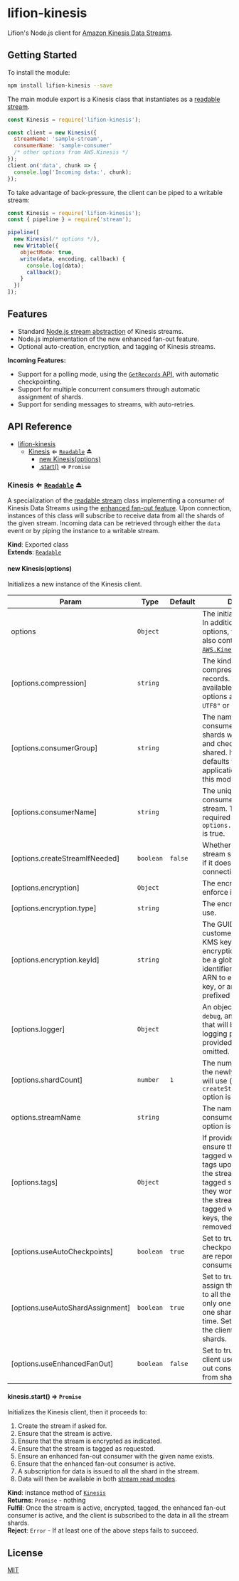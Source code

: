 # lifion-kinesis

Lifion's Node.js client for [Amazon Kinesis Data Streams](https://aws.amazon.com/kinesis/data-streams/).

## Getting Started

To install the module:

```sh
npm install lifion-kinesis --save
```

The main module export is a Kinesis class that instantiates as a [readable stream](https://nodejs.org/dist/latest-v10.x/docs/api/stream.html#stream_readable_streams).

```js
const Kinesis = require('lifion-kinesis');

const client = new Kinesis({
  streamName: 'sample-stream',
  consumerName: 'sample-consumer'
  /* other options from AWS.Kinesis */
});
client.on('data', chunk => {
  console.log('Incoming data:', chunk);
});
```

To take advantage of back-pressure, the client can be piped to a writable stream:

```js
const Kinesis = require('lifion-kinesis');
const { pipeline } = require('stream');

pipeline([
  new Kinesis(/* options */),
  new Writable({
    objectMode: true,
    write(data, encoding, callback) {
      console.log(data);
      callback();
    }
  })
]);
```

## Features

- Standard [Node.js stream abstraction](https://nodejs.org/dist/latest-v10.x/docs/api/stream.html#stream_stream) of Kinesis streams.
- Node.js implementation of the new enhanced fan-out feature.
- Optional auto-creation, encryption, and tagging of Kinesis streams.

**Incoming Features:**

- Support for a polling mode, using the [`GetRecords` API](https://docs.aws.amazon.com/kinesis/latest/APIReference/API_GetRecords.html), with automatic checkpointing.
- Support for multiple concurrent consumers through automatic assignment of shards.
- Support for sending messages to streams, with auto-retries.

## API Reference

- [lifion-kinesis](#module_lifion-kinesis)
  - [Kinesis](#exp_module_lifion-kinesis--Kinesis) ⇐ [<code>Readable</code>](https://nodejs.org/dist/latest-v10.x/docs/api/stream.html#stream_readable_streams) ⏏
    - [new Kinesis(options)](#new_module_lifion-kinesis--Kinesis_new)
    - [.start()](#module_lifion-kinesis--Kinesis+start) ⇒ <code>Promise</code>

<a name="exp_module_lifion-kinesis--Kinesis"></a>

### Kinesis ⇐ [<code>Readable</code>](https://nodejs.org/dist/latest-v10.x/docs/api/stream.html#stream_readable_streams) ⏏

A specialization of the [readable stream](https://nodejs.org/dist/latest-v10.x/docs/api/stream.html#stream_readable_streams) class implementing a
consumer of Kinesis Data Streams using the
[enhanced fan-out feature](https://docs.aws.amazon.com/streams/latest/dev/introduction-to-enhanced-consumers.html). Upon connection, instances of this
class will subscribe to receive data from all the shards of the given stream. Incoming data can
be retrieved through either the `data` event or by piping the instance to a writable stream.

**Kind**: Exported class  
**Extends**: [<code>Readable</code>](https://nodejs.org/dist/latest-v10.x/docs/api/stream.html#stream_readable_streams)  
<a name="new_module_lifion-kinesis--Kinesis_new"></a>

#### new Kinesis(options)

Initializes a new instance of the Kinesis client.

| Param                            | Type                 | Default            | Description                                                                                                                                                                                                                                                    |
| -------------------------------- | -------------------- | ------------------ | -------------------------------------------------------------------------------------------------------------------------------------------------------------------------------------------------------------------------------------------------------------- |
| options                          | <code>Object</code>  |                    | The initialization options. In addition to the below options, this object can also contain the [`AWS.Kinesis` options](https://docs.aws.amazon.com/AWSJavaScriptSDK/latest/AWS/Kinesis.html#constructor-property).                                             |
| [options.compression]            | <code>string</code>  |                    | The kind of data compression to use with records. The currently available compression options are either `"LZ-UTF8"` or none.                                                                                                                                  |
| [options.consumerGroup]          | <code>string</code>  |                    | The name of the group of consumers in which shards will be distributed and checkpoints will be shared. If not provided, it defaults to the name of the application/project using this module.                                                                  |
| [options.consumerName]           | <code>string</code>  |                    | The unique name of the consumer for the given stream. This option is required if `options.useEnhancedFanOut` is true.                                                                                                                                          |
| [options.createStreamIfNeeded]   | <code>boolean</code> | <code>false</code> | Whether if the Kinesis stream should be created if it doesn't exist upon connection.                                                                                                                                                                           |
| [options.encryption]             | <code>Object</code>  |                    | The encryption options to enforce in the stream.                                                                                                                                                                                                               |
| [options.encryption.type]        | <code>string</code>  |                    | The encryption type to use.                                                                                                                                                                                                                                    |
| [options.encryption.keyId]       | <code>string</code>  |                    | The GUID for the customer-managed AWS KMS key to use for encryption. This value can be a globally unique identifier, a fully specified ARN to either an alias or a key, or an alias name prefixed by "alias/".                                                 |
| [options.logger]                 | <code>Object</code>  |                    | An object with the `warn`, `debug`, and `error` functions that will be used for logging purposes. If not provided, logging will be omitted.                                                                                                                    |
| [options.shardCount]             | <code>number</code>  | <code>1</code>     | The number of shards that the newly-created stream will use (if the `createStreamIfNeeded` option is set).                                                                                                                                                     |
| options.streamName               | <code>string</code>  |                    | The name of the stream to consume data from. This option is required.                                                                                                                                                                                          |
| [options.tags]                   | <code>Object</code>  |                    | If provided, the client will ensure that the stream is tagged with these hash of tags upon connection. If the stream is already tagged same tag keys, they won't be overriden. If the stream is already tagged with different tag keys, they won't be removed. |
| [options.useAutoCheckpoints]     | <code>boolean</code> | <code>true</code>  | Set to true to automatically checkpoint as messages are reported back to consumers of the client.                                                                                                                                                              |
| [options.useAutoShardAssignment] | <code>boolean</code> | <code>true</code>  | Set to true to automatically assign the stream shards to all the active clients so only one client reads from one shard at the same time. Set to false to make the client read from all shards.                                                                |
| [options.useEnhancedFanOut]      | <code>boolean</code> | <code>false</code> | Set to true to make the client use enhanced fan-out consumers to read from shards.                                                                                                                                                                             |

<a name="module_lifion-kinesis--Kinesis+start"></a>

#### kinesis.start() ⇒ <code>Promise</code>

Initializes the Kinesis client, then it proceeds to:

1. Create the stream if asked for.
2. Ensure that the stream is active.
3. Ensure that the stream is encrypted as indicated.
4. Ensure that the stream is tagged as requested.
5. Ensure an enhanced fan-out consumer with the given name exists.
6. Ensure that the enhanced fan-out consumer is active.
7. A subscription for data is issued to all the shard in the stream.
8. Data will then be available in both [stream read modes](external:readModes).

**Kind**: instance method of [<code>Kinesis</code>](#exp_module_lifion-kinesis--Kinesis)  
**Returns**: <code>Promise</code> - nothing  
**Fulfil**: Once the stream is active, encrypted, tagged, the enhanced fan-out consumer is active,
and the client is subscribed to the data in all the stream shards.  
**Reject**: <code>Error</code> - If at least one of the above steps fails to succeed.

## License

[MIT](./LICENSE)
